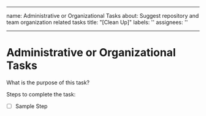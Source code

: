 
---
name: Administrative or Organizational Tasks
about: Suggest repository and team organization related tasks
title: "[Clean Up]"
labels: ''
assignees: ''

---

# Administrative or Organizational Tasks

What is the purpose of this task?



Steps to complete the task:
- [ ] Sample Step
